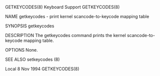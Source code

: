GETKEYCODES(8)                                                                       Keyboard Support                                                                      GETKEYCODES(8)

NAME
       getkeycodes - print kernel scancode-to-keycode mapping table

SYNOPSIS
       getkeycodes

DESCRIPTION
       The getkeycodes command prints the kernel scancode-to-keycode mapping table.

OPTIONS
       None.

SEE ALSO
       setkeycodes (8)

Local                                                                                   8 Nov 1994                                                                         GETKEYCODES(8)
